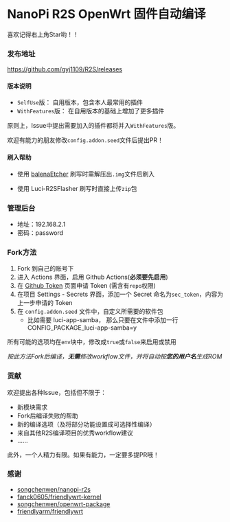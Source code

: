 # NanoPi R2S OpenWrt 固件自动编译

喜欢记得右上角Star哟！！

### 发布地址

https://github.com/gyj1109/R2S/releases

#### 版本说明

* `SelfUse`版：
  自用版本，包含本人最常用的插件
* `WithFeatures`版：
  在自用版本的基础上增加了更多插件

原则上，Issue中提出需要加入的插件都将并入`WithFeatures`版。

欢迎有能力的朋友修改`config.addon.seed`文件后提出PR！

#### 刷入帮助

* 使用 [balenaEtcher](https://www.balena.io/etcher/) 刷写时需解压出`.img`文件后刷入

* 使用 Luci-R2SFlasher 刷写时直接上传`zip`包

### 管理后台

- 地址：192.168.2.1
- 密码：password

### Fork方法

1. Fork 到自己的账号下
2. 进入 Actions 界面，启用 Github Actions(**必须要先启用**)
3. 在 [Github Token](https://github.com/settings/tokens) 页面申请 Token (需含有`repo`权限)
4. 在项目 Settings - Secrets 界面，添加一个 Secret 命名为`sec_token`，内容为上一步申请的 Token
5. 在 `config.addon.seed` 文件中，自定义所需要的软件包
    - 比如需要 luci-app-samba， 那么只要在文件中添加一行 CONFIG_PACKAGE_luci-app-samba=y

所有可能的选项均在`env`块中，修改成`true`或`false`来启用或禁用

*按此方法Fork后编译，**无需**修改workflow文件，并将自动按**您的用户名**生成ROM*

### 贡献

欢迎提出各种Issue，包括但不限于：

* 新模块需求
* Fork后编译失败的帮助
* 新的编译选项（及将部分功能设置成可选择性编译）
* 来自其他R2S编译项目的优秀workflow建议
* ……

此外，一个人精力有限。如果有能力，一定要多提PR哦！

### 感谢

* [songchenwen/nanopi-r2s](https://github.com/songchenwen/nanopi-r2s)
* [fanck0605/friendlywrt-kernel](https://github.com/fanck0605/friendlywrt-kernel)
* [songchenwen/openwrt-package](https://github.com/songchenwen/openwrt-package)
* [friendlyarm/friendlywrt](https://github.com/friendlyarm/friendlywrt)
